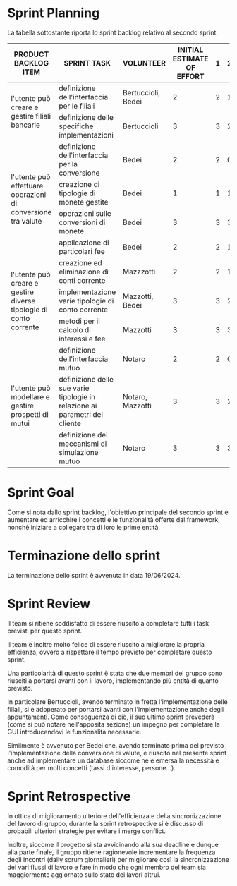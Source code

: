 # Sprint Planning
La tabella sottostante riporta lo sprint backlog relativo al secondo sprint.
<table>
  <thead>
    <tr>
      <th>PRODUCT BACKLOG ITEM</th>
      <th>SPRINT TASK</th>
      <th>VOLUNTEER</th>
      <th>INITIAL ESTIMATE OF EFFORT</th>
      <th>1</th>
      <th>2</th>
      <th>3</th>
      <th>4</th>
      <th>5</th>
    </tr>
  </thead>
  <tbody>
    <tr>
      <td rowspan="2">l'utente può creare e gestire filiali bancarie</td>
      <td>definizione dell'interfaccia per le filiali</td>
      <td>Bertuccioli, Bedei</td>
      <td>2</td>
      <td>2</td>
      <td>1</td>
      <td>1</td>
      <td>0</td>
      <td>0</td>
    </tr>
    <tr>
      <td>definizione delle specifiche implementazioni</td>
      <td>Bertuccioli</td>
      <td>3</td>
      <td>3</td>
      <td>2</td>
      <td>1</td>
      <td>0</td>
      <td>0</td>
    </tr>
    <tr>
      <td rowspan="4">l'utente può effettuare operazioni di conversione tra valute</td>
      <td>definizione dell'interfaccia per la conversione</td>
      <td>Bedei</td>
      <td>2</td>
      <td>2</td>
      <td>0</td>
      <td>0</td>
      <td>0</td>
      <td>0</td>
    </tr>
    <tr>
      <td>creazione di tipologie di monete gestite</td>
      <td>Bedei</td>
      <td>1</td>
      <td>1</td>
      <td>1</td>
      <td>0</td>
      <td>0</td>
      <td>0</td>
    </tr>
    <tr>
      <td>operazioni sulle conversioni di monete</td>
      <td>Bedei</td>
      <td>3</td>
      <td>3</td>
      <td>3</td>
      <td>1</td>
      <td>0</td>
      <td>0</td>
    </tr>
     <tr>
      <td>applicazione di particolari fee</td>
      <td>Bedei</td>
      <td>2</td>
      <td>2</td>
      <td>1</td>
      <td>0</td>
      <td>0</td>
      <td>0</td>
    </tr>
    <tr>
      <td rowspan="3">l'utente può creare e gestire diverse tipologie di conto corrente	</td>
      <td>creazione ed eliminazione di conti corrente</td>
      <td>Mazzzotti</td>
      <td>2</td>
      <td>2</td>
      <td>1</td>
      <td>0</td>
      <td>0</td>
      <td>0</td>
    </tr>
    <tr>
      <td>implementazione varie tipologie di conto corrente</td>
      <td>Mazzotti, Bedei</td>
      <td>3</td>
      <td>3</td>
      <td>2</td>
      <td>1</td>
      <td>0</td>
      <td>0</td>
    </tr>
    <tr>
      <td>metodi per il calcolo di interessi e fee</td>
      <td>Mazzotti</td>
      <td>3</td>
      <td>3</td>
      <td>3</td>
      <td>2</td>
      <td>1</td>
      <td>0</td>
    </tr>
    <tr>
      <td rowspan="3">l'utente può modellare e gestire prospetti di mutui</td>
      <td>definizione dell'interfaccia mutuo</td>
      <td>Notaro</td>
      <td>2</td>
      <td>2</td>
      <td>0</td>
      <td>0</td>
      <td>0</td>
      <td>0</td>
    </tr>
    <tr>
      <td>definizione delle sue varie tipologie in relazione ai parametri del cliente</td>
      <td>Notaro, Mazzotti</td>
      <td>3</td>
      <td>3</td>
      <td>2</td>
      <td>1</td>
      <td>0</td>
      <td>0</td>
    </tr>
    <tr>
      <td>definizione dei meccanismi di simulazione mutuo</td>
      <td>Notaro</td>
      <td>3</td>
      <td>3</td>
      <td>3</td>
      <td>2</td>
      <td>1</td>
      <td>0</td>
    </tr>
  </tbody>
</table>

# Sprint Goal
Come si nota dallo sprint backlog, l'obiettivo principale del secondo sprint è aumentare ed arricchire i concetti e le funzionalità offerte dal framework, nonchè iniziare a collegare tra di loro le prime entità.

# Terminazione dello sprint
La terminazione dello sprint è avvenuta in data 19/06/2024.

# Sprint Review
Il team si ritiene soddisfatto di essere riuscito a completare tutti i task previsti per questo sprint.

Il team è inoltre molto felice di essere riuscito a migliorare la propria efficienza, ovvero a rispettare il tempo previsto per completare questo sprint.

Una particolarità di questo sprint è stata che due membri del gruppo sono riusciti a portarsi avanti con il lavoro, implementando più entità di quanto previsto.

In particolare Bertuccioli, avendo terminato in fretta l'implementazione delle filiali, si è adoperato per portarsi avanti con l'implementazione anche degli appuntamenti. Come conseguenza di ciò, il suo ultimo sprint prevederà (come si può notare nell'apposita sezione) un impegno per completare la GUI introducendovi le funzionalità necessarie.

Similmente è avvenuto per Bedei che, avendo terminato prima del previsto l'implementazione della conversione di valute, è riuscito nel presente sprint anche ad implementare un database siccome ne è emersa la necessità e comodità per molti concetti (tassi d'interesse, persone...).

# Sprint Retrospective
In ottica di miglioramento ulteriore dell'efficienza e della sincronizzazione del lavoro di gruppo, durante la sprint retrospective si è discusso di probabili ulteriori strategie per evitare i merge conflict.

Inoltre, siccome il progetto si sta avvicinando alla sua deadline e dunque alla parte finale, il gruppo ritiene ragionevole incrementare la frequenza degli incontri (daily scrum giornalieri) per migliorare così la sincronizzazione dei vari flussi di lavoro e fare in modo che ogni membro del team sia maggiormente aggiornato sullo stato dei lavori altrui.